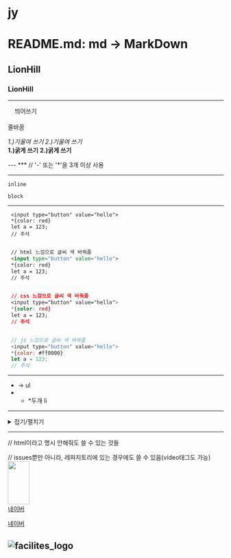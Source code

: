 # jy


# README.md: md -> MarkDown
## LionHill 
### LionHill 
---

&nbsp;&nbsp;&nbsp; 띄어쓰기  
<br> 줄바꿈

*1.)기울여 쓰기* _2.)기울여 쓰기_ <br>
**1.)굵게 쓰기** __2.)굵게 쓰기__

--- *** // '-' 또는 '*'을 3개 이상 사용 

***

`inline`


```
block
```

---


```
 <input type="button" value="hello">
 *{color: red}
 let a = 123;
 // 주석

```

```html

 // html 느낌으로 글씨 색 바꿔줌
 <input type="button" value="hello">
 *{color: red}
 let a = 123;
 // 주석

```

```css

 // css 느낌으로 글씨 색 바꿔줌
 <input type="button" value="hello">
 *{color: red}
 let a = 123;
 // 주석

```

```javascript

 // js 느낌으로 글씨 색 바꿔줌
 <input type="button" value="hello">
 *{color: #ff0000}
 let a = 123;
 // 주석

```
---

* -> ul
* *  *두개 li

---

<details>
<summary>접기/펼치기</summary>
hello
</details>

---
 
// html이라고 명시 안해줘도 쓸 수 있는 것들

// issues뿐만 아니라, 레파지토리에 있는 경우에도 쓸 수 있음(video태그도 가능) <br>
<img src="https://github.com/Git-JY/LionHill/assets/133798923/aab922bb-eeb5-4ccd-89ef-a65fcd7a43f8" width="50px" height="100px"> <br>
<a href="https://www.naver.com/">네이버</a>

[네이버](https://www.naver.com/ "이런 식으로 하는 거임")

![facilites_logo](https://github.com/Git-JY/LionHill/assets/133798923/aab922bb-eeb5-4ccd-89ef-a65fcd7a43f8)
---
